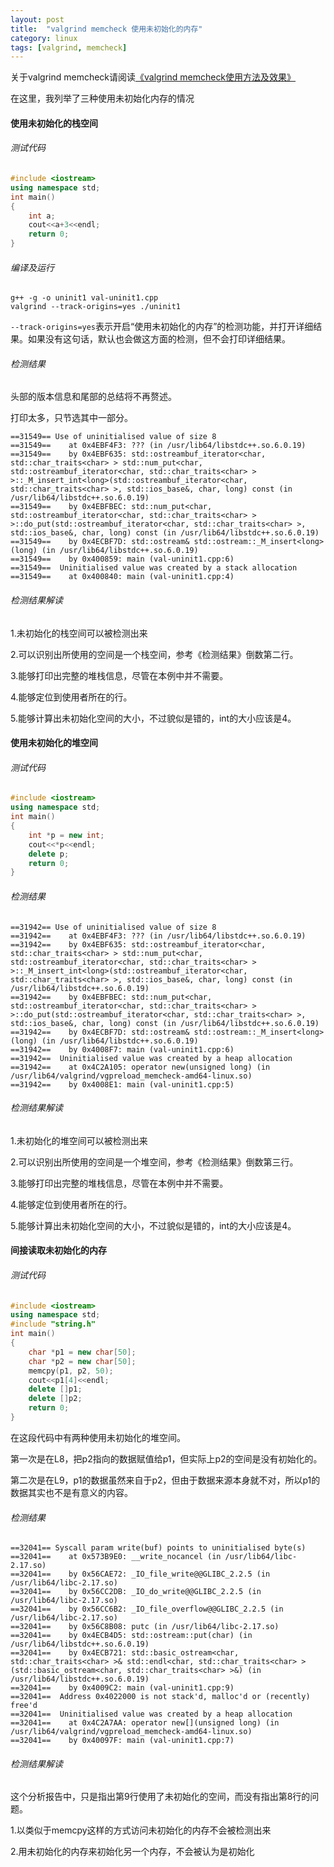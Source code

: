 ```yaml
---
layout: post
title:  "valgrind memcheck 使用未初始化的内存"
category: linux
tags: [valgrind, memcheck]
---
```


关于valgrind memcheck请阅读[《valgrind memcheck使用方法及效果》](/linux/2016-02/valgrind-memcheck.html)

在这里，我列举了三种使用未初始化内存的情况

#### 使用未初始化的栈空间

<!-- more -->

###### 测试代码

```c++
#include <iostream>
using namespace std;
int main()
{
    int a;
    cout<<a+3<<endl;
    return 0;
}
```
###### 编译及运行

```
g++ -g -o uninit1 val-uninit1.cpp
valgrind --track-origins=yes ./uninit1
```

`--track-origins=yes`表示开启“使用未初始化的内存”的检测功能，并打开详细结果。如果没有这句话，默认也会做这方面的检测，但不会打印详细结果。

###### 检测结果

头部的版本信息和尾部的总结将不再赘述。

打印太多，只节选其中一部分。

```
==31549== Use of uninitialised value of size 8
==31549==    at 0x4EBF4F3: ??? (in /usr/lib64/libstdc++.so.6.0.19)
==31549==    by 0x4EBF635: std::ostreambuf_iterator<char, std::char_traits<char> > std::num_put<char, std::ostreambuf_iterator<char, std::char_traits<char> > >::_M_insert_int<long>(std::ostreambuf_iterator<char, std::char_traits<char> >, std::ios_base&, char, long) const (in /usr/lib64/libstdc++.so.6.0.19)
==31549==    by 0x4EBFBEC: std::num_put<char, std::ostreambuf_iterator<char, std::char_traits<char> > >::do_put(std::ostreambuf_iterator<char, std::char_traits<char> >, std::ios_base&, char, long) const (in /usr/lib64/libstdc++.so.6.0.19)
==31549==    by 0x4ECBF7D: std::ostream& std::ostream::_M_insert<long>(long) (in /usr/lib64/libstdc++.so.6.0.19)
==31549==    by 0x400859: main (val-uninit1.cpp:6)
==31549==  Uninitialised value was created by a stack allocation
==31549==    at 0x400840: main (val-uninit1.cpp:4)
```

###### 检测结果解读

1.未初始化的栈空间可以被检测出来

2.可以识别出所使用的空间是一个栈空间，参考《检测结果》倒数第二行。

3.能够打印出完整的堆栈信息，尽管在本例中并不需要。

4.能够定位到使用者所在的行。

5.能够计算出未初始化空间的大小，不过貌似是错的，int的大小应该是4。

#### 使用未初始化的堆空间

###### 测试代码

```c++
#include <iostream>
using namespace std;
int main()
{
    int *p = new int;
    cout<<*p<<endl;
    delete p;
    return 0;
}
```
###### 检测结果

```
==31942== Use of uninitialised value of size 8
==31942==    at 0x4EBF4F3: ??? (in /usr/lib64/libstdc++.so.6.0.19)
==31942==    by 0x4EBF635: std::ostreambuf_iterator<char, std::char_traits<char> > std::num_put<char, std::ostreambuf_iterator<char, std::char_traits<char> > >::_M_insert_int<long>(std::ostreambuf_iterator<char, std::char_traits<char> >, std::ios_base&, char, long) const (in /usr/lib64/libstdc++.so.6.0.19)
==31942==    by 0x4EBFBEC: std::num_put<char, std::ostreambuf_iterator<char, std::char_traits<char> > >::do_put(std::ostreambuf_iterator<char, std::char_traits<char> >, std::ios_base&, char, long) const (in /usr/lib64/libstdc++.so.6.0.19)
==31942==    by 0x4ECBF7D: std::ostream& std::ostream::_M_insert<long>(long) (in /usr/lib64/libstdc++.so.6.0.19)
==31942==    by 0x4008F7: main (val-uninit1.cpp:6)
==31942==  Uninitialised value was created by a heap allocation
==31942==    at 0x4C2A105: operator new(unsigned long) (in /usr/lib64/valgrind/vgpreload_memcheck-amd64-linux.so)
==31942==    by 0x4008E1: main (val-uninit1.cpp:5)
```

###### 检测结果解读

1.未初始化的堆空间可以被检测出来

2.可以识别出所使用的空间是一个堆空间，参考《检测结果》倒数第三行。

3.能够打印出完整的堆栈信息，尽管在本例中并不需要。

4.能够定位到使用者所在的行。

5.能够计算出未初始化空间的大小，不过貌似是错的，int的大小应该是4。

#### 间接读取未初始化的内存

###### 测试代码

```c++
#include <iostream>
using namespace std;
#include "string.h"
int main()
{
    char *p1 = new char[50];
    char *p2 = new char[50];
    memcpy(p1, p2, 50);
    cout<<p1[4]<<endl;
    delete []p1;
    delete []p2;
    return 0;
}
```

在这段代码中有两种使用未初始化的堆空间。

第一次是在L8，把p2指向的数据赋值给p1，但实际上p2的空间是没有初始化的。

第二次是在L9，p1的数据虽然来自于p2，但由于数据来源本身就不对，所以p1的数据其实也不是有意义的内容。

###### 检测结果

```
==32041== Syscall param write(buf) points to uninitialised byte(s)
==32041==    at 0x573B9E0: __write_nocancel (in /usr/lib64/libc-2.17.so)
==32041==    by 0x56CAE72: _IO_file_write@@GLIBC_2.2.5 (in /usr/lib64/libc-2.17.so)
==32041==    by 0x56CC2DB: _IO_do_write@@GLIBC_2.2.5 (in /usr/lib64/libc-2.17.so)
==32041==    by 0x56CC6B2: _IO_file_overflow@@GLIBC_2.2.5 (in /usr/lib64/libc-2.17.so)
==32041==    by 0x56C8B08: putc (in /usr/lib64/libc-2.17.so)
==32041==    by 0x4ECB4D5: std::ostream::put(char) (in /usr/lib64/libstdc++.so.6.0.19)
==32041==    by 0x4ECB721: std::basic_ostream<char, std::char_traits<char> >& std::endl<char, std::char_traits<char> >(std::basic_ostream<char, std::char_traits<char> >&) (in /usr/lib64/libstdc++.so.6.0.19)
==32041==    by 0x4009C2: main (val-uninit1.cpp:9)
==32041==  Address 0x4022000 is not stack'd, malloc'd or (recently) free'd
==32041==  Uninitialised value was created by a heap allocation
==32041==    at 0x4C2A7AA: operator new[](unsigned long) (in /usr/lib64/valgrind/vgpreload_memcheck-amd64-linux.so)
==32041==    by 0x40097F: main (val-uninit1.cpp:7)
```

###### 检测结果解读

这个分析报告中，只是指出第9行使用了未初始化的空间，而没有指出第8行的问题。

1.以类似于memcpy这样的方式访问未初始化的内存不会被检测出来

2.用未初始化的内存来初始化另一个内存，不会被认为是初始化

